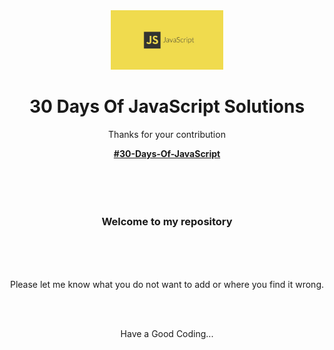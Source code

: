 <div align="center">

  <img src="./image-1024x538.jpeg" alt="Javascript" width="180">

  <h1 align="center">30 Days Of JavaScript Solutions</h1>
  Thanks for your contribution
  <p align="center">
    <a href="https://github.com/Asabeneh/30-Days-Of-JavaScript/" target="_blank"><strong>#30-Days-Of-JavaScript</strong></a>
    <br /><br /><br /><br /><br />
    
  </p>

</div>

<div>
<h3 align="center">Welcome to my repository</h3>
<br/><br/><br/>
<p align="center">Please let me know what you do not want to add or where you find it wrong. </p><br/><br/>
<p align="center">Have a Good Coding...</p>


</div>

              




